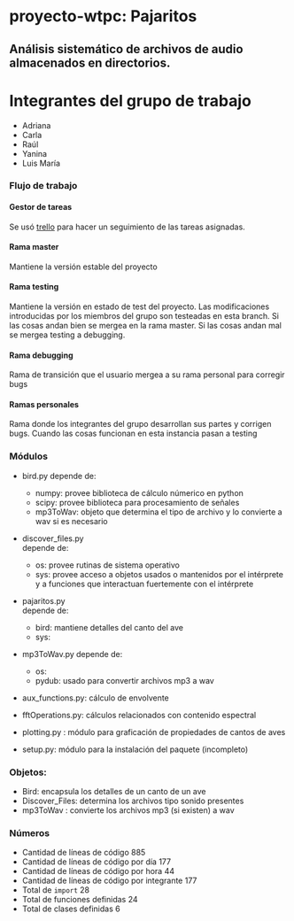 # proyecto-wtpc: Pajaritos

## Análisis sistemático de archivos de audio almacenados en directorios.

# Integrantes del grupo de trabajo

* Adriana
* Carla
* Raúl 
* Yanina
* Luis María


### Flujo de trabajo

#### Gestor de tareas

Se usó [trello](https://trello.com/b/G4BWlpfO/pajaritos) para hacer un seguimiento de las
tareas asignadas.

#### Rama master
Mantiene la versión estable del proyecto

#### Rama testing
Mantiene la versión en estado de test del proyecto. Las modificaciones
introducidas por los miembros del grupo son testeadas en esta branch.
Si las cosas andan bien se mergea en la rama master. Si las cosas
andan mal se mergea testing a debugging. 

#### Rama debugging
Rama de transición que el usuario mergea a su rama personal para corregir
bugs


#### Ramas personales
Rama donde los integrantes del grupo desarrollan sus partes y corrigen bugs.
Cuando las cosas funcionan en esta instancia pasan a testing



### Módulos

* bird.py
   depende de:
   * numpy: provee biblioteca de cálculo númerico en python
   * scipy: provee biblioteca para procesamiento de señales
   * mp3ToWav: objeto que determina el tipo de archivo y lo
     convierte a wav si es necesario

* discover_files.py  
   depende de:
   * os: provee rutinas de sistema operativo
   * sys: provee acceso a objetos usados o mantenidos por el intérprete y a
     funciones que interactuan fuertemente con el intérprete

  

* pajaritos.py  
   depende de:
   * bird: mantiene detalles del canto del ave 
   * sys:


* mp3ToWav.py
   depende de:
   * os:
   * pydub: usado para convertir archivos mp3 a wav

* aux_functions.py: cálculo de envolvente

* fftOperations.py: cálculos relacionados con contenido espectral 

* plotting.py : módulo para graficación  de propiedades de cantos de aves

* setup.py: módulo para la instalación del paquete (incompleto)


### Objetos:

* Bird:  encapsula los detalles de un canto de un ave
* Discover_Files: determina los archivos tipo sonido presentes
* mp3ToWav : convierte los archivos mp3 (si existen) a wav 





###  Números

* Cantidad de líneas de código 885
* Cantidad de líneas de código por día 177
* Cantidad de líneas de código por hora 44
* Cantidad de líneas de código por integrante  177
* Total de `import`    28
* Total de funciones definidas   24
* Total de clases definidas   6
